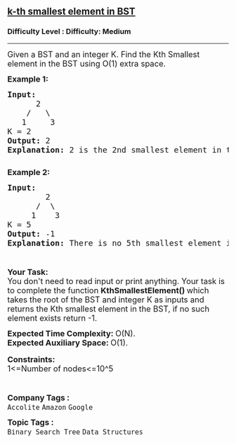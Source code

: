 <h2><a href="https://www.geeksforgeeks.org/problems/find-k-th-smallest-element-in-bst/1?page=1&category=Binary%20Search%20Tree,Segment-Tree,AVL-Tree&difficulty=Medium&status=unsolved&sortBy=submissions">k-th smallest element in BST</a></h2><h3>Difficulty Level : Difficulty: Medium</h3><hr><div class="problems_problem_content__Xm_eO"><p><span style="font-size:18px">Given a BST and an integer K. Find the Kth Smallest element in the BST using O(1) extra space.&nbsp;</span></p>

<p><span style="font-size:18px"><strong>Example 1:</strong></span></p>

<pre><span style="font-size:18px"><strong>Input:
&nbsp;     </strong>2
&nbsp;   /   \
&nbsp;  1     3<strong>
</strong>K = 2
<strong>Output: </strong>2
<strong>Explanation:</strong> 2 is the 2nd smallest element in the BST</span>

</pre>

<p><span style="font-size:18px"><strong>Example 2:</strong></span></p>

<pre><span style="font-size:18px"><strong>Input:
</strong>        2
&nbsp;     /  \
&nbsp;    1    3
K = 5
<strong>Output: </strong>-1
<strong>Explanation:</strong> There is no 5th smallest element in the BST as the size of BST is 3</span>
</pre>

<p>&nbsp;</p>

<p><span style="font-size:18px"><strong>Your Task:</strong><br>
You don't need to read input or print anything. Your task is to complete the function&nbsp;<strong>KthSmallestElement()&nbsp;</strong>which takes the root of the BST and integer K as inputs and returns the Kth smallest element in the BST, if no such element exists return -1.</span></p>

<p><span style="font-size:18px"><strong>Expected Time Complexity:&nbsp;</strong>O(N).<br>
<strong>Expected Auxiliary Space:&nbsp;</strong>O(1).</span><br>
<br>
<span style="font-size:18px"><strong>Constraints:</strong><br>
1&lt;=Number of nodes&lt;=10^5</span></p>

<p>&nbsp;</p>
</div><p><span style=font-size:18px><strong>Company Tags : </strong><br><code>Accolite</code>&nbsp;<code>Amazon</code>&nbsp;<code>Google</code>&nbsp;<br><p><span style=font-size:18px><strong>Topic Tags : </strong><br><code>Binary Search Tree</code>&nbsp;<code>Data Structures</code>&nbsp;